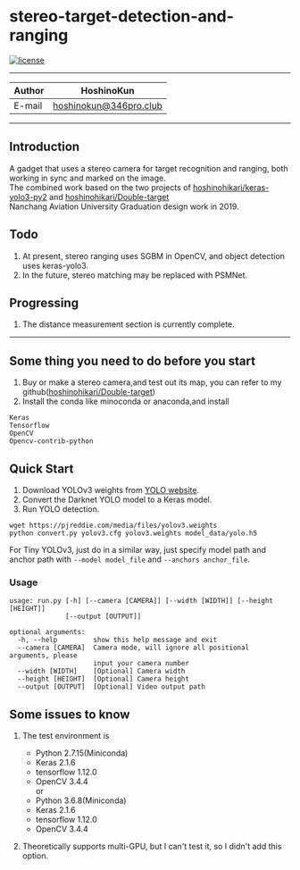# stereo-target-detection-and-ranging

[![license](https://img.shields.io/github/license/mashape/apistatus.svg)](LICENSE)

****
|Author|HoshinoKun|
|---|---
|E-mail|hoshinokun@346pro.club
****

## Introduction

A gadget that uses a stereo camera for target recognition and ranging, both working in sync and marked on the image.  
The combined work based on the two projects of [hoshinohikari/keras-yolo3-py2](https://github.com/hoshinohikari/keras-yolo3-py2) and [hoshinohikari/Double-target](https://github.com/hoshinohikari/Double-target)  
Nanchang Aviation University Graduation design work in 2019.  

## Todo
1. At present, stereo ranging uses SGBM in OpenCV, and object detection uses keras-yolo3.
2. In the future, stereo matching may be replaced with PSMNet.

## Progressing
1. The distance measurement section is currently complete.

---

## Some thing you need to do before you start

1. Buy or make a stereo camera,and test out its map, you can refer to my github([hoshinohikari/Double-target](https://github.com/hoshinohikari/Double-target))
2. Install the conda like minoconda or anaconda,and install  
```
Keras
Tensorflow
OpenCV
Opencv-contrib-python
```

## Quick Start

1. Download YOLOv3 weights from [YOLO website](http://pjreddie.com/darknet/yolo/).
2. Convert the Darknet YOLO model to a Keras model.
3. Run YOLO detection.

```
wget https://pjreddie.com/media/files/yolov3.weights
python convert.py yolov3.cfg yolov3.weights model_data/yolo.h5
```

For Tiny YOLOv3, just do in a similar way, just specify model path and anchor path with `--model model_file` and `--anchors anchor_file`.

### Usage
```
usage: run.py [-h] [--camera [CAMERA]] [--width [WIDTH]] [--height [HEIGHT]]
              [--output [OUTPUT]]

optional arguments:
  -h, --help         show this help message and exit
  --camera [CAMERA]  Camera mode, will ignore all positional arguments, please
                     input your camera number
  --width [WIDTH]    [Optional] Camera width
  --height [HEIGHT]  [Optional] Camera height
  --output [OUTPUT]  [Optional] Video output path
```

## Some issues to know

1. The test environment is
    - Python 2.7.15(Miniconda)
    - Keras 2.1.6
    - tensorflow 1.12.0
    - OpenCV 3.4.4  
or
    - Python 3.6.8(Miniconda)
    - Keras 2.1.6
    - tensorflow 1.12.0
    - OpenCV 3.4.4

2. Theoretically supports multi-GPU, but I can't test it, so I didn't add this option.
